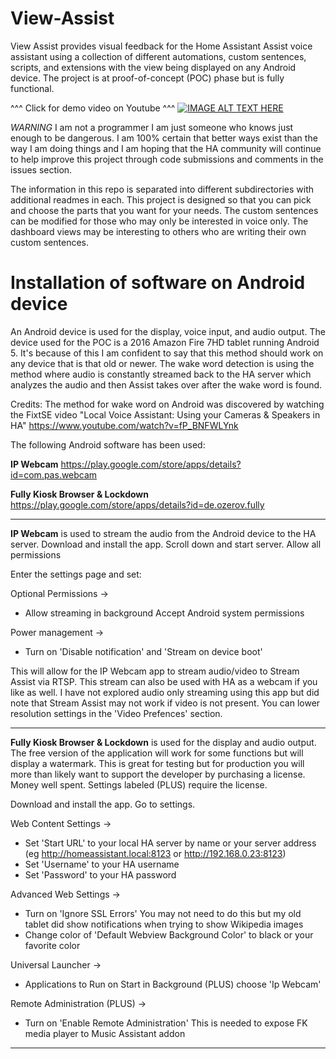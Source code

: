 # View-Assist
View Assist provides visual feedback for the Home Assistant Assist voice assistant using a collection of different automations, custom sentences, scripts, and extensions with the view being displayed on any Android device.  The project is at proof-of-concept (POC) phase but is fully functional.  

^^^ Click for demo video on Youtube ^^^
[![IMAGE ALT TEXT HERE](https://img.youtube.com/vi/I-TejfwZi5g/0.jpg)](https://www.youtube.com/watch?v=I-TejfwZi5g)



*WARNING* I am not a programmer I am just someone who knows just enough to be dangerous.  I am 100% certain that better ways exist than the way I am doing things and I am hoping that the HA community will continue to help improve this project through code submissions and comments in the issues section. 

The information in this repo is separated into different subdirectories with additional readmes in each.  This project is designed so that you can pick and choose the parts that you want for your needs.  The custom sentences can be modified for those who may only be interested in voice only.  The dashboard views may be interesting to others who are writing their own custom sentences.

# Installation of software on Android device

An Android device is used for the display, voice input, and audio output.  The device used for the POC is a 2016 Amazon Fire 7HD tablet running Android 5.  It's because of this I am confident to say that this method should work on any device that is that old or newer.  The wake word detection is using the method where audio is constantly streamed back to the HA server which analyzes the audio and then Assist takes over after the wake word is found.

Credits:
The method for wake word on Android was discovered by watching the FixtSE video "Local Voice Assistant: Using your Cameras & Speakers in HA" https://www.youtube.com/watch?v=fP_BNFWLYnk

The following Android software has been used:

**IP Webcam** https://play.google.com/store/apps/details?id=com.pas.webcam

**Fully Kiosk Browser & Lockdown**  https://play.google.com/store/apps/details?id=de.ozerov.fully


-------

**IP Webcam** is used to stream the audio from the Android device to the HA server.  Download and install the app.  Scroll down and start server.  Allow all permissions

Enter the settings page and set:

Optional Permissions -> 
* Allow streaming in background   Accept Android system permissions
  
Power management ->
* Turn on 'Disable notification' and 'Stream on device boot' 

This will allow for the IP Webcam app to stream audio/video to Stream Assist via RTSP.  This stream can also be used with HA as a webcam if you like as well.  I have not explored audio only streaming using this app but did note that Stream Assist may not work if video is not present.  You can lower resolution settings in the 'Video Prefences' section.

-------

**Fully Kiosk Browser & Lockdown** is used for the display and audio output.  The free version of the application will work for some functions but will display a watermark.  This is great for testing but for production you will more than likely want to support the developer by purchasing a license.  Money well spent.  Settings labeled (PLUS) require the license.

Download and install the app.  Go to settings.

Web Content Settings -> 

  * Set 'Start URL' to your local HA server by name or your server address  (eg http://homeassistant.local:8123 or http://192.168.0.23:8123)
  * Set 'Username' to your HA username
  * Set 'Password' to your HA password

  
Advanced Web Settings ->

  * Turn on 'Ignore SSL Errors'  You may not need to do this but my old tablet did show notifications when trying to show Wikipedia images
  * Change color of 'Default Webview Background Color' to black or your favorite color

  
Universal Launcher ->

  * Applications to Run on Start in Background (PLUS) choose 'Ip Webcam'
  
Remote Administration (PLUS) ->

  * Turn on 'Enable Remote Administration'   This is needed to expose FK media player to Music Assistant addon
 

-------  
  
  
